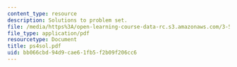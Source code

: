 ```yaml
---
content_type: resource
description: Solutions to problem set.
file: /media/https%3A/open-learning-course-data-rc.s3.amazonaws.com/3-53-electrochemical-processing-of-materials-spring-2001/bb066cbd94d9cae61fb5f2b09f206cc6_ps4sol.pdf
file_type: application/pdf
resourcetype: Document
title: ps4sol.pdf
uid: bb066cbd-94d9-cae6-1fb5-f2b09f206cc6
---
```

